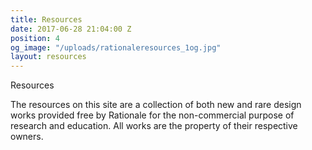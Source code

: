 ```yaml
---
title: Resources
date: 2017-06-28 21:04:00 Z
position: 4
og_image: "/uploads/rationaleresources_1og.jpg"
layout: resources
---
```


Resources


The resources on this site are a collection of both new and rare design works provided free by Rationale for the non-commercial purpose of research and education. All works are the property of their respective owners.